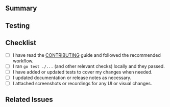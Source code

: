 ## Summary

<!-- Provide a brief description of the changes in this pull request. -->

## Testing

<!-- Describe how you tested your changes. Include commands run and their results. -->

## Checklist

- [ ] I have read the [CONTRIBUTING](../CONTRIBUTING.md) guide and followed the recommended workflow.
- [ ] I ran `go test ./...` (and other relevant checks) locally and they passed.
- [ ] I have added or updated tests to cover my changes when needed.
- [ ] I updated documentation or release notes as necessary.
- [ ] I attached screenshots or recordings for any UI or visual changes.

## Related Issues

<!-- Link related issues here using `Fixes #123` or `Refs #123`. -->
